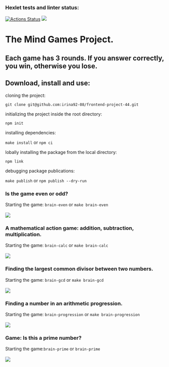 ### Hexlet tests and linter status:
[![Actions Status](https://github.com/irina92-08/frontend-project-44/actions/workflows/hexlet-check.yml/badge.svg)](https://github.com/irina92-08/frontend-project-44/actions)
<a href="https://codeclimate.com/github/irina92-08/frontend-project-44/maintainability"><img src="https://api.codeclimate.com/v1/badges/8ec72ff06061135adfd2/maintainability" /></a>

 <h1>The Mind Games Project.</h1>
 <h2>Each game has 3 rounds. If you answer correctly, you win, otherwise you lose.</h2>
 
 <h2> Download, install and use:</h2>
 
<p>cloning the project:</p>

`git clone git@github.com:irina92-08/frontend-project-44.git`
<br>

<p>initializing the project inside the root directory:</p> 

`npm init`
<br>

<p>installing dependencies:</p> 

`make install` or `npm ci`
<br>

<p>lobally installing the package from the local directory:</p> 

`npm link`
<br>

<p>debugging package publications:</p> 

`make publish` or `npm publish --dry-run`
<br>


<h3>Is the game even or odd?</h3>

Starting the game: `brain-even` or `make brain-even`
<br>
<br>
<a href="https://asciinema.org/a/k2tDs2tryrUpj2Z4YRkHMmDxn" target="_blank"><img src="https://asciinema.org/a/k2tDs2tryrUpj2Z4YRkHMmDxn.svg" /></a>
<br>
<h3>A mathematical action game: addition, subtraction, multiplication.</h3>

Starting the game: `brain-calc` or `make brain-calc`
<br>
<br>
<a href="https://asciinema.org/a/KkqPfKoADZI4R9sNgS1fEcxsP" target="_blank"><img src="https://asciinema.org/a/KkqPfKoADZI4R9sNgS1fEcxsP.svg" /></a>
<br>
<h3>Finding the largest common divisor between two numbers.</h3>

Starting the game: `brain-gcd` or `make brain-gcd`
<br>
<br>
<a href="https://asciinema.org/a/xHPHJ5Yec8O5Rkc1cuWxoqfBJ" target="_blank"><img src="https://asciinema.org/a/xHPHJ5Yec8O5Rkc1cuWxoqfBJ.svg" /></a>
<br>
<h3>Finding a number in an arithmetic progression.</h3>

Starting the game: `brain-progression` or `make brain-progression`
<br>
<br>
<a href="https://asciinema.org/a/5SonbeQ8Be2wCElsed1AUAtBk" target="_blank"><img src="https://asciinema.org/a/5SonbeQ8Be2wCElsed1AUAtBk.svg" /></a>
<br>

<h3>Game: Is this a prime number?</h3>

Starting the game:`brain-prime` or `brain-prime`
<br>
<br>
<a href="https://asciinema.org/a/GD3pguZEcaBYK4KiA2TcK1UfN" target="_blank"><img src="https://asciinema.org/a/GD3pguZEcaBYK4KiA2TcK1UfN.svg" /></a>